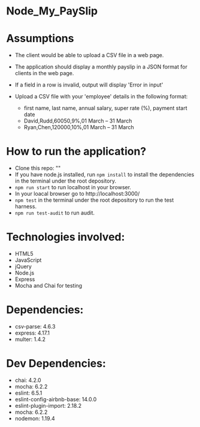 # Node_My_PaySlip
# Assumptions
- The client would be able to upload a CSV file in a web page.
- The application should display a monthly payslip in a JSON format for clients in the web page.
- If a field in a row is invalid, output will display 'Error in input'
- Upload a CSV file with your 'employee' details in the following format:

  - first name, last name, annual salary, super rate (%), payment start date
  - David,Rudd,60050,9%,01 March – 31 March
  - Ryan,Chen,120000,10%,01 March – 31 March

# How to run the application?
- Clone this repo: ""
- If you have node.js installed, run `npm install` to install the dependencies in the terminal under the root depository.
- `npm run start` to run localhost in your browser.
- In your loacal browser go to http://localhost:3000/
- `npm test` in the terminal under the root depository to run the test harness.
- `npm run test-audit` to run audit.

# Technologies involved:
- HTML5
- JavaScript
- jQuery
- Node.js
- Express
- Mocha and Chai for testing

# Dependencies:
- csv-parse: 4.6.3
- express: 4.17.1
- multer: 1.4.2

# Dev Dependencies:
- chai: 4.2.0
- mocha: 6.2.2
- eslint: 6.5.1
- eslint-config-airbnb-base: 14.0.0
- eslint-plugin-import: 2.18.2
- mocha: 6.2.2
- nodemon: 1.19.4
